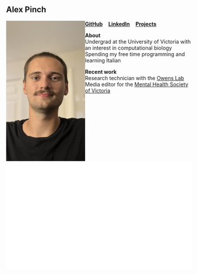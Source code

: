 ## Alex Pinch  
<img align="left" src="https://raw.githubusercontent.com/alexpinch/alexpinch.github.io/main/images/me_2.png" width=214/>  

[**GitHub**](https://github.com/alexpinch)    [**LinkedIn**](https://www.linkedin.com/in/alexpinch/)    [**Projects**](https://alexpinch.github.io/projects)  
  
**About**  
Undergrad at the University of Victoria with an interest in computational biology  
Spending my free time programming and learning Italian  
  
**Recent work**  
Research technician with the [Owens Lab](https://owensgl.github.io/)   
Media editor for the [Mental Health Society of Victoria](https://www.mhsvictoria.org/)  
  
<img align="center" src="https://raw.githubusercontent.com/alexpinch/github-stats-transparent/output/generated/languages.svg"/>  

